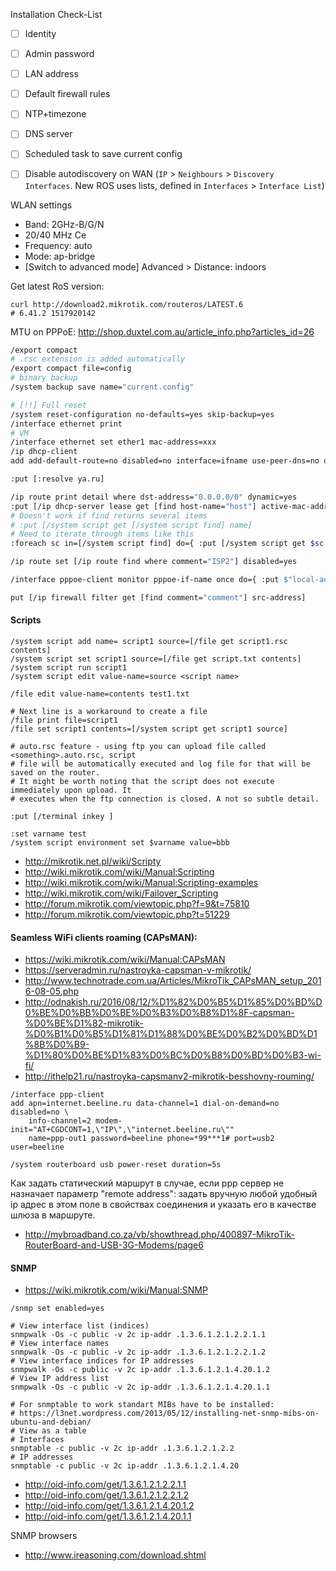 Installation Check-List
- [ ] Identity
- [ ] Admin password
- [ ] LAN address
- [ ] Default firewall rules
- [ ] NTP+timezone
- [ ] DNS server
- [ ] Scheduled task to save current config
- [ ] Disable autodiscovery on WAN (`IP` > `Neighbours` > `Discovery Interfaces`. New ROS uses lists, defined in `Interfaces` > `Interface List`)


WLAN settings
- Band: 2GHz-B/G/N
- 20/40 MHz Ce
- Frequency: auto
- Mode: ap-bridge
- [Switch to advanced mode] Advanced > Distance: indoors

Get latest RoS version:
```shell
curl http://download2.mikrotik.com/routeros/LATEST.6
# 6.41.2 1517920142
```


MTU on PPPoE: http://shop.duxtel.com.au/article_info.php?articles_id=26
```bash
/export compact
# .rsc extension is added automatically
/export compact file=config
# binary backup
/system backup save name="current.config"

# [!!] Full reset
/system reset-configuration no-defaults=yes skip-backup=yes
/interface ethernet print
# VM
/interface ethernet set ether1 mac-address=xxx
/ip dhcp-client
add add-default-route=no disabled=no interface=ifname use-peer-dns=no use-peer-ntp=no

:put [:resolve ya.ru]

/ip route print detail where dst-address="0.0.0.0/0" dynamic=yes
:put [/ip dhcp-server lease get [find host-name="host"] active-mac-address]
# Doesn't work if find returns several items
# :put [/system script get [/system script find] name]
# Need to iterate through items like this
:foreach sc in=[/system script find] do={ :put [/system script get $sc name] }

/ip route set [/ip route find where comment="ISP2"] disabled=yes

/interface pppoe-client monitor pppoe-if-name once do={ :put $"local-address" }

put [/ip firewall filter get [find comment="comment"] src-address]
```
#### Scripts
```shell
/system script add name= script1 source=[/file get script1.rsc contents]
/system script set script1 source=[/file get script.txt contents]
/system script run script1
/system script edit value-name=source <script name>

/file edit value-name=contents test1.txt

# Next line is a workaround to create a file
/file print file=script1
/file set script1 contents=[/system script get script1 source]

# auto.rsc feature - using ftp you can upload file called <something>.auto.rsc, script
# file will be automatically executed and log file for that will be saved on the router.
# It might be worth noting that the script does not execute immediately upon upload. It
# executes when the ftp connection is closed. A not so subtle detail.

:put [/terminal inkey ]

:set varname test
/system script environment set $varname value=bbb
```
* http://mikrotik.net.pl/wiki/Scripty
* http://wiki.mikrotik.com/wiki/Manual:Scripting
* http://wiki.mikrotik.com/wiki/Manual:Scripting-examples
* http://wiki.mikrotik.com/wiki/Failover_Scripting
* http://forum.mikrotik.com/viewtopic.php?f=9&t=75810
* http://forum.mikrotik.com/viewtopic.php?t=51229

#### Seamless WiFi clients roaming (CAPsMAN):
* https://wiki.mikrotik.com/wiki/Manual:CAPsMAN
* https://serveradmin.ru/nastroyka-capsman-v-mikrotik/
* http://www.technotrade.com.ua/Articles/MikroTik_CAPsMAN_setup_2016-08-05.php
* http://odnakish.ru/2016/08/12/%D1%82%D0%B5%D1%85%D0%BD%D0%BE%D0%BB%D0%BE%D0%B3%D0%B8%D1%8F-capsman-%D0%BE%D1%82-mikrotik-%D0%B1%D0%B5%D1%81%D1%88%D0%BE%D0%B2%D0%BD%D1%8B%D0%B9-%D1%80%D0%BE%D1%83%D0%BC%D0%B8%D0%BD%D0%B3-wi-fi/
* http://ithelp21.ru/nastroyka-capsmanv2-mikrotik-besshovny-rouming/

```
/interface ppp-client
add apn=internet.beeline.ru data-channel=1 dial-on-demand=no disabled=no \
    info-channel=2 modem-init="AT+CGDCONT=1,\"IP\",\"internet.beeline.ru\"" 
    name=ppp-out1 password=beeline phone=*99***1# port=usb2 user=beeline

/system routerboard usb power-reset duration=5s
```

Как задать статический маршрут в случае, если ppp сервер не назначает параметр "remote address": задать вручную любой удобный ip адрес в этом поле в свойствах соединения и указать его в качестве шлюза в маршруте.

* http://mybroadband.co.za/vb/showthread.php/400897-MikroTik-RouterBoard-and-USB-3G-Modems/page6

#### SNMP

* https://wiki.mikrotik.com/wiki/Manual:SNMP

```
/snmp set enabled=yes
```

```shell
# View interface list (indices)
snmpwalk -Os -c public -v 2c ip-addr .1.3.6.1.2.1.2.2.1.1
# View interface names
snmpwalk -Os -c public -v 2c ip-addr .1.3.6.1.2.1.2.2.1.2
# View interface indices for IP addresses
snmpwalk -Os -c public -v 2c ip-addr .1.3.6.1.2.1.4.20.1.2
# View IP address list
snmpwalk -Os -c public -v 2c ip-addr .1.3.6.1.2.1.4.20.1.1

# For snmptable to work standart MIBs have to be installed:
# https://l3net.wordpress.com/2013/05/12/installing-net-snmp-mibs-on-ubuntu-and-debian/
# View as a table
# Interfaces
snmptable -c public -v 2c ip-addr .1.3.6.1.2.1.2.2
# IP addresses
snmptable -c public -v 2c ip-addr .1.3.6.1.2.1.4.20
```
* http://oid-info.com/get/1.3.6.1.2.1.2.2.1.1
* http://oid-info.com/get/1.3.6.1.2.1.2.2.1.2
* http://oid-info.com/get/1.3.6.1.2.1.4.20.1.2
* http://oid-info.com/get/1.3.6.1.2.1.4.20.1.1

SNMP browsers
* http://www.ireasoning.com/download.shtml

